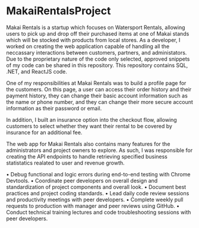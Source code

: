 # MakaiRentalsProject
Makai Rentals is a startup which focuses on Watersport Rentals, allowing users to pick up and drop off their purchased items at one of Makai stands which will be stocked with products from local stores. As a developer, I worked on creating the web application capable of handling all the neccassary interactions between customers, partners, and administators. Due to the proprietary nature of the code only selected, approved snippets of my code can be shared in this repository. This repository contains SQL, .NET, and ReactJS code.

One of my responsibilities at Makai Rentals was to build a profile page for the customers. On this page, a user can access their order history and their payment history, they can change their basic account information such as the name or phone number, and they can change their more secure account information as their password or email. 

In addition, I built an insurance option into the checkout flow, allowing customers to select whether they want their rental to be covered by insurance for an additional fee. 

The web app for Makai Rentals also contains many features for the administrators and project owners to explore. As such, I was responsible for creating the API endpoints to handle retrieving specified business statistatics realated to user and revenue growth.

• Debug functional and logic errors during end-to-end testing with Chrome Devtools.
• Coordinate peer developers on overall design and standardization of project components and overall look.
• Document best practices and project coding standards.
• Lead daily code review sessions and productivity meetings with peer developers.
• Complete weekly pull requests to production with manager and peer reviews using GitHub.
• Conduct technical training lectures and code troubleshooting sessions with peer developers.
